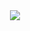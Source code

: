 <div align="center">
  <img src="https://readme-typing-svg.herokuapp.com?font=Fira+Code&weight=900&size=30&pause=1000&color=09CC8F&center=true&vCenter=true&width=435&lines=%F0%9F%91%8B+Hi%2C+I'm+Frank;Let's+connect!" />
</div>
